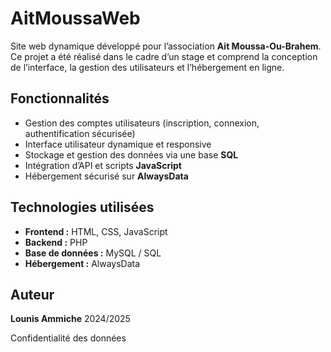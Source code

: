 # AitMoussaWeb

Site web dynamique développé pour l’association **Ait Moussa-Ou-Brahem**.
Ce projet a été réalisé dans le cadre d’un stage et comprend la conception de l’interface, la gestion des utilisateurs et l’hébergement en ligne.

##  Fonctionnalités

* Gestion des comptes utilisateurs (inscription, connexion, authentification sécurisée)
* Interface utilisateur dynamique et responsive
* Stockage et gestion des données via une base **SQL**
* Intégration d’API et scripts **JavaScript**
* Hébergement sécurisé sur **AlwaysData**

##  Technologies utilisées

* **Frontend :** HTML, CSS, JavaScript
* **Backend :** PHP
* **Base de données :** MySQL / SQL
* **Hébergement :** AlwaysData

##  Auteur

**Lounis Ammiche**
2024/2025

Confidentialité des données
